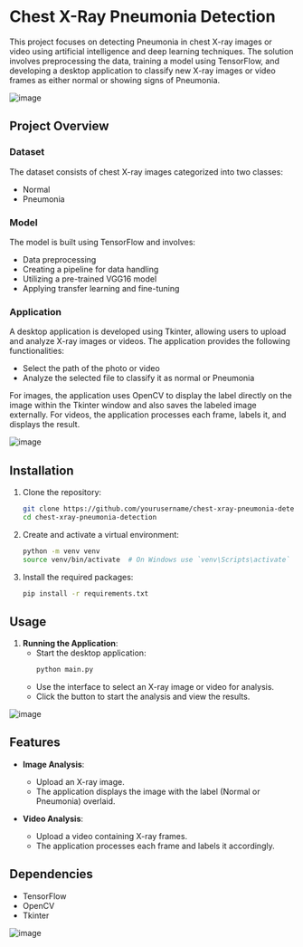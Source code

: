 # Chest X-Ray Pneumonia Detection

This project focuses on detecting Pneumonia in chest X-ray images or video using artificial intelligence and deep learning techniques. The solution involves preprocessing the data, training a model using TensorFlow, and developing a desktop application to classify new X-ray images or video frames as either normal or showing signs of Pneumonia.



![image](https://github.com/MohammadMoataz2/Weather-Forecasting-Application/assets/123085286/b3292a4a-a77a-400b-a38a-d4fa5b2f1107)

## Project Overview

### Dataset
The dataset consists of chest X-ray images categorized into two classes:
- Normal
- Pneumonia

### Model
The model is built using TensorFlow and involves:
- Data preprocessing
- Creating a pipeline for data handling
- Utilizing a pre-trained VGG16 model
- Applying transfer learning and fine-tuning

### Application
A desktop application is developed using Tkinter, allowing users to upload and analyze X-ray images or videos. The application provides the following functionalities:
- Select the path of the photo or video
- Analyze the selected file to classify it as normal or Pneumonia

For images, the application uses OpenCV to display the label directly on the image within the Tkinter window and also saves the labeled image externally. For videos, the application processes each frame, labels it, and displays the result.


![image](https://github.com/MohammadMoataz2/Weather-Forecasting-Application/assets/123085286/013a0f32-0582-4793-a862-6acb5b47cf21)




## Installation

1. Clone the repository:
    ```sh
    git clone https://github.com/yourusername/chest-xray-pneumonia-detection.git
    cd chest-xray-pneumonia-detection
    ```

2. Create and activate a virtual environment:
    ```sh
    python -m venv venv
    source venv/bin/activate  # On Windows use `venv\Scripts\activate`
    ```

3. Install the required packages:
    ```sh
    pip install -r requirements.txt
    ```


## Usage


1. **Running the Application**:
    - Start the desktop application:
        ```sh
        python main.py
        ```
    - Use the interface to select an X-ray image or video for analysis.
    - Click the button to start the analysis and view the results.


![image](https://github.com/MohammadMoataz2/Weather-Forecasting-Application/assets/123085286/e75e16ef-5f28-4645-98cb-36e76d84a4a9)


## Features

- **Image Analysis**:
  - Upload an X-ray image.
  - The application displays the image with the label (Normal or Pneumonia) overlaid.

- **Video Analysis**:
  - Upload a video containing X-ray frames.
  - The application processes each frame and labels it accordingly.

## Dependencies

- TensorFlow
- OpenCV
- Tkinter

![image](https://github.com/MohammadMoataz2/Weather-Forecasting-Application/assets/123085286/68e744d1-c767-4c13-be42-87aec50dda21)




